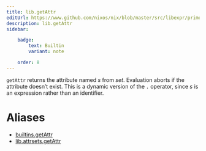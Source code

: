 ```yaml
---
title: lib.getAttr
editUrl: https://www.github.com/nixos/nix/blob/master/src/libexpr/primops.cc
description: lib.getAttr
sidebar:

    badge:
        text: Builtin
        variant: note

    order: 8
---
```


`getAttr` returns the attribute named *s* from *set*. Evaluation
aborts if the attribute doesn’t exist. This is a dynamic version of
the `.` operator, since *s* is an expression rather than an
identifier.


# Aliases

- [builtins.getAttr](/nix-doc-comments/reference/builtins/builtins-getAttr)
- [lib.attrsets.getAttr](/nix-doc-comments/reference/lib/attrsets/lib-attrsets-getAttr)


